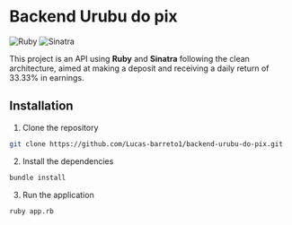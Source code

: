 # Backend Urubu do pix

![Ruby](https://img.shields.io/badge/ruby-CC0000.svg?style=for-the-badge&logo=ruby&logoColor=white)
![Sinatra](https://img.shields.io/badge/Sinatra-000.svg?style=for-the-badge&logo=rubysinatra&logoColor=white)

This project is an API using **Ruby** and **Sinatra** following the clean architecture, aimed at making a deposit and receiving a daily return of 33.33% in earnings.

## Installation

1. Clone the repository

```bash
git clone https://github.com/Lucas-barreto1/backend-urubu-do-pix.git
```

2. Install the dependencies

```bash
bundle install
```

3. Run the application

```bash
ruby app.rb
```
